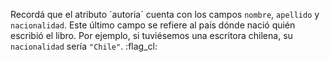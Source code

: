 Recordá que el atributo ´autoria´ cuenta con los campos `nombre`, `apellido` y `nacionalidad`. Este último campo se refiere al país dónde nació quién escribió el libro. Por ejemplo, si tuviésemos una escritora chilena, su `nacionalidad` sería `"Chile"`. :flag_cl: